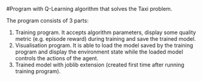 #Program with Q-Learning algorithm that solves the Taxi problem.

The program consists of 3 parts:
1.	Training program. It accepts algorithm parameters, display some quality metric (e.g. episode reward) during training and save the trained model.
2.	Visualisation program. It is able to load the model saved by the training program and display the environment state while the loaded model controls the actions of the agent.
3.	Trained model with joblib extension (created first time after running training program).
